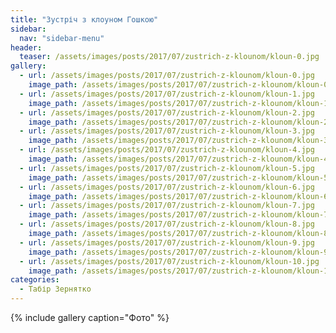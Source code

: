 ```yaml
---
title: "Зустріч з клоуном Гошкою"
sidebar:
  nav: "sidebar-menu"
header:
  teaser: /assets/images/posts/2017/07/zustrich-z-klounom/kloun-0.jpg
gallery:
  - url: /assets/images/posts/2017/07/zustrich-z-klounom/kloun-0.jpg
    image_path: /assets/images/posts/2017/07/zustrich-z-klounom/kloun-0.jpg
  - url: /assets/images/posts/2017/07/zustrich-z-klounom/kloun-1.jpg
    image_path: /assets/images/posts/2017/07/zustrich-z-klounom/kloun-1.jpg
  - url: /assets/images/posts/2017/07/zustrich-z-klounom/kloun-2.jpg
    image_path: /assets/images/posts/2017/07/zustrich-z-klounom/kloun-2.jpg
  - url: /assets/images/posts/2017/07/zustrich-z-klounom/kloun-3.jpg
    image_path: /assets/images/posts/2017/07/zustrich-z-klounom/kloun-3.jpg
  - url: /assets/images/posts/2017/07/zustrich-z-klounom/kloun-4.jpg
    image_path: /assets/images/posts/2017/07/zustrich-z-klounom/kloun-4.jpg
  - url: /assets/images/posts/2017/07/zustrich-z-klounom/kloun-5.jpg
    image_path: /assets/images/posts/2017/07/zustrich-z-klounom/kloun-5.jpg
  - url: /assets/images/posts/2017/07/zustrich-z-klounom/kloun-6.jpg
    image_path: /assets/images/posts/2017/07/zustrich-z-klounom/kloun-6.jpg
  - url: /assets/images/posts/2017/07/zustrich-z-klounom/kloun-7.jpg
    image_path: /assets/images/posts/2017/07/zustrich-z-klounom/kloun-7.jpg
  - url: /assets/images/posts/2017/07/zustrich-z-klounom/kloun-8.jpg
    image_path: /assets/images/posts/2017/07/zustrich-z-klounom/kloun-8.jpg
  - url: /assets/images/posts/2017/07/zustrich-z-klounom/kloun-9.jpg
    image_path: /assets/images/posts/2017/07/zustrich-z-klounom/kloun-9.jpg
  - url: /assets/images/posts/2017/07/zustrich-z-klounom/kloun-10.jpg
    image_path: /assets/images/posts/2017/07/zustrich-z-klounom/kloun-10.jpg
categories:
  - Табір Зернятко
---
```


{% include gallery caption="Фото" %}
